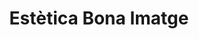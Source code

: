 ---
title: "Estètica Bona Imatge"
url: /barcelona/estetica-bona-imatge/
shop: suministros de peluquería
---
